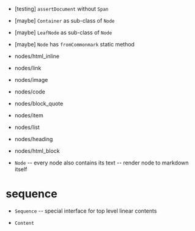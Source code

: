 - [testing] `assertDocument` without `Span`

- [maybe] `Container` as sub-class of `Node`
- [maybe] `LeafNode` as sub-class of `Node`

- [maybe] `Node` has `fromCommonmark` static method

- nodes/html_inline
- nodes/link
- nodes/image
- nodes/code

- nodes/block_quote
- nodes/item
- nodes/list
- nodes/heading
- nodes/html_block

- `Node` -- every node also contains its text -- render node to markdown itself

# sequence

- `Sequence` -- special interface for top level linear contents

- `Content`
